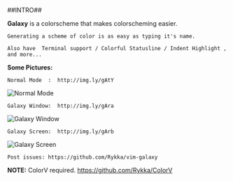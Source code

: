 ##INTRO##

**Galaxy** is a colorscheme that makes colorscheming easier.
    
    Generating a scheme of color is as easy as typing it's name.

    Also have  Terminal support / Colorful Statusline / Indent Highlight , 
    and more...
    
**Some Pictures:**
        
    Normal Mode  :  http://img.ly/gAtY 
![Normal Mode](http://s3.amazonaws.com/imgly_production/3953490/large.png)

    Galaxy Window:  http://img.ly/gAra 
![Galaxy Window](http://s3.amazonaws.com/imgly_production/3953316/large.png)

    Galaxy Screen:  http://img.ly/gArb 
![Galaxy Screen](http://s3.amazonaws.com/imgly_production/3953317/large.png)

    Post issues: https://github.com/Rykka/vim-galaxy

**NOTE:**   ColorV required. https://github.com/Rykka/ColorV

